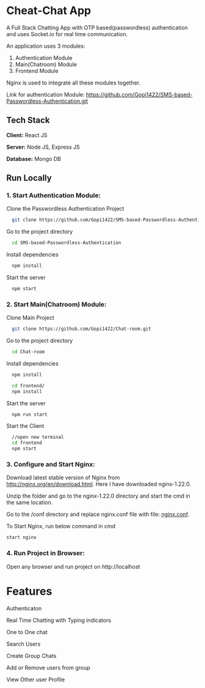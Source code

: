 # Cheat-Chat App

A Full Stack Chatting App with OTP based(passwordless) authentication and uses Socket.io for real time communication.

An application uses 3 modules:
1. Authentication Module
2. Main(Chatroom) Module
3. Frontend Module

Nginx is used to integrate all these modules together.

Link for authentication Module: 
https://github.com/Gopi1422/SMS-based-Passwordless-Authentication.git

## Tech Stack

**Client:** React JS

**Server:** Node JS, Express JS

**Database:** Mongo DB
  
## Run Locally

### 1. Start Authentication Module:

Clone the Passwordless Authentication Project

```bash
  git clone https://github.com/Gopi1422/SMS-based-Passwordless-Authentication.git
```

Go to the project directory

```bash
  cd SMS-based-Passwordless-Authentication
```

Install dependencies

```bash
  npm install
```

Start the server

```bash
  npm start
```

### 2. Start Main(Chatroom) Module:

Clone Main Project

```bash
  git clone https://github.com/Gopi1422/Chat-room.git
```

Go to the project directory

```bash
  cd Chat-room
```

Install dependencies

```bash
  npm install
```

```bash
  cd frontend/
  npm install
```

Start the server

```bash
  npm run start
```
Start the Client

```bash
  //open new terminal
  cd frontend
  npm start
```

### 3. Configure and Start Nginx:

Download latest stable version of Nginx from http://nginx.org/en/download.html. Here I have downloaded nginx-1.22.0.

Unzip the folder and go to the nginx-1.22.0 directory and start the cmd in the same location.

Go to the /conf directory and replace nginx.conf file with file: [nginx.conf](https://github.com/Gopi1422/Chat-room/blob/98a297a2af2cfcd2c0b56b4db970c384e4925ea6/nginx.conf).

To Start Nginx, run below command in cmd

```bash
start nginx
```

### 4. Run Project in Browser:

Open any browser and run project on http://localhost
  
# Features

Authenticaton

Real Time Chatting with Typing indicators

One to One chat

Search Users

Create Group Chats

Add or Remove users from group

View Other user Profile


  
